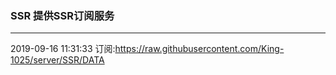 ### SSR 提供SSR订阅服务
---
2019-09-16 11:31:33 订阅:https://raw.githubusercontent.com/King-1025/server/SSR/DATA
